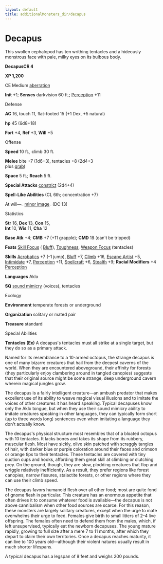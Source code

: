 ```yaml
---
layout: default
title: additionalMonsters_dir/decapus
---
```

# Decapus

This swollen cephalopod has ten writhing tentacles and a hideously monstrous face with pale, milky eyes on its bulbous body.

**DecapusCR 4**

**XP 1,200**

CE Medium [aberration](monsters_dir/creatureTypes#_aberration)

**Init** +1; **Senses** darkvision 60 ft.; [Perception](additionalMonsters_dir/../skills_dir/perception#_perception) +11

Defense

**AC** 16, touch 11, flat-footed 15 (+1 Dex, +5 natural)

**hp** 45 (6d8+18)

**Fort** +4, **Ref** +3, **Will** +5

Offense

**Speed** 10 ft., climb 30 ft.

**Melee** bite +7 (1d6+3), tentacles +8 (2d4+3   
plus [grab](monsters_dir/universalMonsterRules#_grab))

**Space** 5 ft.; **Reach** 5 ft.

**Special Attacks** [constrict](monsters_dir/universalMonsterRules#_constrict) (2d4+4)

**Spell-Like Abilities** (CL 6th; concentration +7)

At will—_ [minor image](additionalMonsters_dir/../spells_dir/minorImage#_minor-image)_ (DC 13)

Statistics

**Str** 16, **Dex** 13, **Con** 15,   
**Int** 10, **Wis** 11, **Cha** 12

**Base Atk** +4; **CMB** +7 (+11 grapple); **CMD** 18 (can't be tripped)

**Feats** [Skill Focus](additionalMonsters_dir/../feats#_skill-focus) ( [Bluff](additionalMonsters_dir/../skills_dir/bluff#_bluff)), [Toughness](additionalMonsters_dir/../feats#_toughness), [Weapon Focus](additionalMonsters_dir/../feats#_weapon-focus) (tentacles)

**Skills** [Acrobatics](additionalMonsters_dir/../skills_dir/acrobatics#_acrobatics) +7 (–1 jump), [Bluff](additionalMonsters_dir/../skills_dir/bluff#_bluff) +7, [Climb](additionalMonsters_dir/../skills_dir/climb#_climb) +16, [Escape Artist](additionalMonsters_dir/../skills_dir/escapeArtist#_escape-artist) +5, [Intimidate](additionalMonsters_dir/../skills_dir/intimidate#_intimidate) +7, [Perception](additionalMonsters_dir/../skills_dir/perception#_perception) +11, [Spellcraft](additionalMonsters_dir/../skills_dir/spellcraft#_spellcraft) +6, [Stealth](additionalMonsters_dir/../skills_dir/stealth#_stealth) +9; **Racial Modifiers** +4 [Perception](additionalMonsters_dir/../skills_dir/perception#_perception)

**Languages** Aklo

**SQ** [sound mimicry](monsters_dir/universalMonsterRules#_sound-mimicry) (voices), tentacles

Ecology

**Environment** temperate forests or underground

**Organization** solitary or mated pair

**Treasure** standard

Special Abilities

**Tentacles (Ex)** A decapus's tentacles must all strike at a single target, but they do so as a primary attack.

Named for its resemblance to a 10-armed octopus, the strange decapus is one of many bizarre creatures that hail from the deepest caverns of the world. When they are encountered aboveground, their affinity for forests (they particularly enjoy clambering around in tangled canopies) suggests that their original source might be some strange, deep underground cavern wherein magical jungles grow.

The decapus is a fairly intelligent creature—an ambush predator that makes excellent use of its ability to weave magical visual illusions and to imitate the voices of other creatures it has heard speaking. Typical decapuses know only the Aklo tongue, but when they use their sound mimicry ability to imitate creatures speaking in other languages, they can typically form short (up to three words long) sentences even when imitating a language they don't actually know.

The decapus's physical structure most resembles that of a bloated octopus with 10 tentacles. It lacks bones and takes its shape from its rubbery, muscular flesh. Most have sickly, olive skin patched with scraggly tangles of hair, with darker blue or purple coloration around their faces and crimson or orange tips to their tentacles. These tentacles are covered with tiny suction cups and hooks, affording them great skill at climbing or clutching prey. On the ground, though, they are slow, plodding creatures that flop and wriggle relatively inefficiently. As a result, they prefer regions like forest canopies, narrow fissures, stalactite forests, or other regions where they can use their climb speed.

The decapus favors humanoid flesh over all other food; most are quite fond of gnome flesh in particular. This creature has an enormous appetite that often drives it to consume whatever food is available—the decapus is not above cannibalism when other food sources are scarce. For this reason, these monsters are largely solitary creatures, except when the urge to mate overwhelms their urge to feed. Females give birth to small litters of 2–4 live offspring. The females often need to defend them from the males, which, if left unsupervised, typically eat the newborn decapuses. The young mature rapidly, growing to full size after a mere 7 to 11 months, after which they depart to claim their own territories. Once a decapus reaches maturity, it can live to 100 years old—although their violent natures usually result in much shorter lifespans.

A typical decapus has a legspan of 8 feet and weighs 200 pounds.

